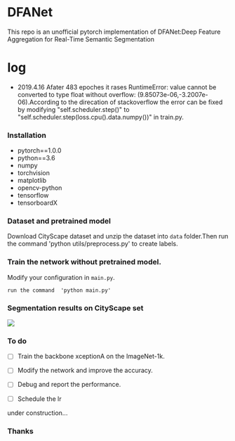 # DFANet
This repo is an unofficial pytorch implementation of DFANet:Deep Feature Aggregation for Real-Time Semantic Segmentation
# log
* 2019.4.16  Afater 483 epoches it rases RuntimeError: value cannot be converted to type float without overflow: (9.85073e-06,-3.2007e-06).According to the direcation of stackoverflow the error can be fixed by modifying "self.scheduler.step()" to "self.scheduler.step(loss.cpu().data.numpy())" in train.py.

### Installation

* pytorch==1.0.0
* python==3.6
* numpy
* torchvision
* matplotlib
* opencv-python
* tensorflow
* tensorboardX

### Dataset and pretrained model

Download CityScape dataset and unzip the dataset into `data` folder.Then run the command 'python utils/preprocess.py' to create labels.

### Train the network without pretrained model.
Modify your configuration in `main.py`.

```
run the command  'python main.py'
```

### Segmentation results on CityScape set

![](/image/image.png)

### To do

- [ ] Train the backbone xceptionA on the ImageNet-1k.

- [ ] Modify the network and improve the accuracy.

- [ ] Debug and report the performance.

- [ ] Schedule the lr

under construction...

### Thanks

